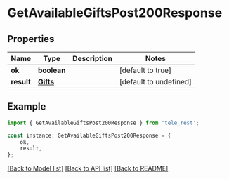 # GetAvailableGiftsPost200Response


## Properties

Name | Type | Description | Notes
------------ | ------------- | ------------- | -------------
**ok** | **boolean** |  | [default to true]
**result** | [**Gifts**](Gifts.md) |  | [default to undefined]

## Example

```typescript
import { GetAvailableGiftsPost200Response } from 'tele_rest';

const instance: GetAvailableGiftsPost200Response = {
    ok,
    result,
};
```

[[Back to Model list]](../README.md#documentation-for-models) [[Back to API list]](../README.md#documentation-for-api-endpoints) [[Back to README]](../README.md)
